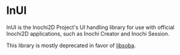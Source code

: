 # InUI
InUI is the Inochi2D Project's UI handling library for use with official Inochi2D applications, such as Inochi Creator and Inochi Session.

This library is mostly deprecated in favor of [libsoba](https://github.com/Inochi2D/libsoba).